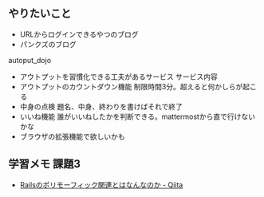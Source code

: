 ## やりたいこと
- URLからログインできるやつのブログ
- パンクズのブログ

autoput_dojo
- アウトプットを習慣化できる工夫があるサービス
サービス内容
- アウトプットのカウントダウン機能
制限時間3分。超えると何かしらが起こる
- 中身の点検
題名、中身、終わりを書けばそれで終了
- いいね機能
誰がいいねしたかを判断できる。mattermostから直で行けないかな
- ブラウザの拡張機能で欲しいかも

## 学習メモ 課題3
- [Railsのポリモーフィック関連とはなんなのか \- Qiita](https://qiita.com/itkrt2y/items/32ad1512fce1bf90c20b)